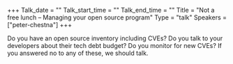 +++
Talk_date = ""
Talk_start_time = ""
Talk_end_time = ""
Title = "Not a free lunch – Managing your open source program"
Type = "talk"
Speakers = ["peter-chestna"]
+++

Do you have an open source inventory including CVEs? Do you talk to your developers about their tech debt budget? Do you monitor for new CVEs? If you answered no to any of these, we should talk.
